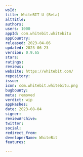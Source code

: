 ```yaml
---
wsId: 
title: WhiteBIT U (Beta)
altTitle: 
authors: 
users: 1000
appId: com.whitebit.whitebitu
appCountry: 
released: 2023-04-06
updated: 2023-06-23
version: 0.9.65
stars: 
ratings: 
reviews: 
website: https://whitebit.com/
repository: 
issue: 
icon: com.whitebit.whitebitu.png
bugbounty: 
meta: removed
verdict: wip
appHashes: 
date: 2023-08-04
signer: 
reviewArchive: 
twitter: 
social: 
redirect_from: 
developerName: WhiteBit
features: 

---
```


